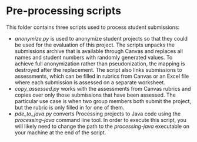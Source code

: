 # Pre-processing scripts

This folder contains three scripts used to process student submissions:

- *anonymize.py* is used to anonymize student projects so that they could be used for the evaluation of this project. The scripts unpacks the submissions archive that is available through Canvas and replaces all names and student numbers with randomly generated values. To achieve full anonymization rather than pseudonization, the mapping is destroyed after the replacement. The script also links submissions to assessments, which can be filled in rubrics from Canvas or an Excel file where each submission is assessed on a separate worksheet.
- *copy_assessed.py* works with the assessments from Canvas rubrics and copies over only those submissions that have been assessed. The particular use case is when two group members both submit the project, but the rubric is only filled in for one of them.
- *pde_to_java.py* converts Processing projects to Java code using the *processing-java* command line tool. In order to execute this script, you will likely need to change the path to the *processing-java* executable on your machine at the end of the script.

